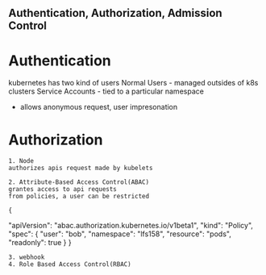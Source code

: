 ## Authentication, Authorization, Admission Control


# Authentication

kubernetes has two kind of users
    Normal Users
    - managed outsides of k8s clusters
    Service Accounts
    - tied to a particular namespace

- allows anonymous request, user impresonation


# Authorization
    1. Node
    authorizes apis request made by kubelets

    2. Attribute-Based Access Control(ABAC)
    grantes access to api requests
    from policies, a user can be restricted
    
    {
  "apiVersion": "abac.authorization.kubernetes.io/v1beta1",
  "kind": "Policy",
  "spec": {
    "user": "bob",
    "namespace": "lfs158",
    "resource": "pods",
    "readonly": true
    }
    }

    3. webhook
    4. Role Based Access Control(RBAC)



